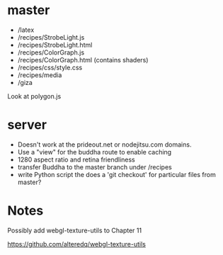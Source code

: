 # master

- /latex
- /recipes/StrobeLight.js
- /recipes/StrobeLight.html
- /recipes/ColorGraph.js
- /recipes/ColorGraph.html (contains shaders)
- /recipes/css/style.css
- /recipes/media
- /giza

Look at polygon.js

# server

- Doesn't work at the prideout.net or nodejitsu.com domains.
- Use a "view" for the buddha route to enable caching
- 1280 aspect ratio and retina friendliness
- transfer Buddha to the master branch under /recipes
- write Python script the does a 'git checkout' for particular files from master?

# Notes

Possibly add webgl-texture-utils to Chapter 11

https://github.com/alteredq/webgl-texture-utils
